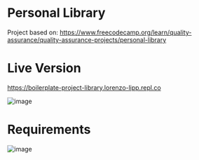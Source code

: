 # Personal Library

Project based on: https://www.freecodecamp.org/learn/quality-assurance/quality-assurance-projects/personal-library

# Live Version

https://boilerplate-project-library.lorenzo-lipp.repl.co

![image](https://user-images.githubusercontent.com/91420499/179044114-7b8e3ca1-4607-4bf6-b3d9-77a3d6344e91.png)

# Requirements

![image](https://user-images.githubusercontent.com/91420499/179043917-9e6a2e14-d08f-4a35-b2e8-47512bfce10b.png)
